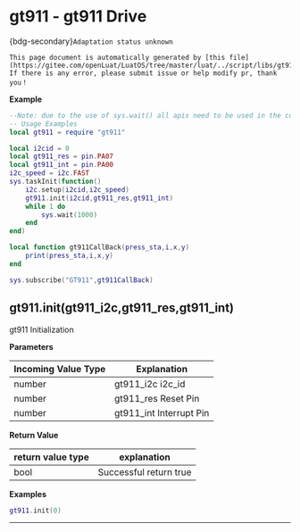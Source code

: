 # gt911 - gt911 Drive

{bdg-secondary}`Adaptation status unknown`

```{note}
This page document is automatically generated by [this file](https://gitee.com/openLuat/LuatOS/tree/master/luat/../script/libs/gt911.lua). If there is any error, please submit issue or help modify pr, thank you！
```


**Example**

```lua
--Note: due to the use of sys.wait() all apis need to be used in the coroutine
-- Usage Examples
local gt911 = require "gt911"

local i2cid = 0
local gt911_res = pin.PA07
local gt911_int = pin.PA00
i2c_speed = i2c.FAST
sys.taskInit(function()
    i2c.setup(i2cid,i2c_speed)
    gt911.init(i2cid,gt911_res,gt911_int)
    while 1 do
        sys.wait(1000)
    end
end)

local function gt911CallBack(press_sta,i,x,y)
    print(press_sta,i,x,y)
end

sys.subscribe("GT911",gt911CallBack)

```

## gt911.init(gt911_i2c,gt911_res,gt911_int)



gt911 Initialization

**Parameters**

|Incoming Value Type | Explanation|
|-|-|
|number|gt911_i2c i2c_id|
|number|gt911_res Reset Pin|
|number|gt911_int Interrupt Pin|

**Return Value**

|return value type | explanation|
|-|-|
|bool|Successful return true|

**Examples**

```lua
gt911.init(0)

```

---

